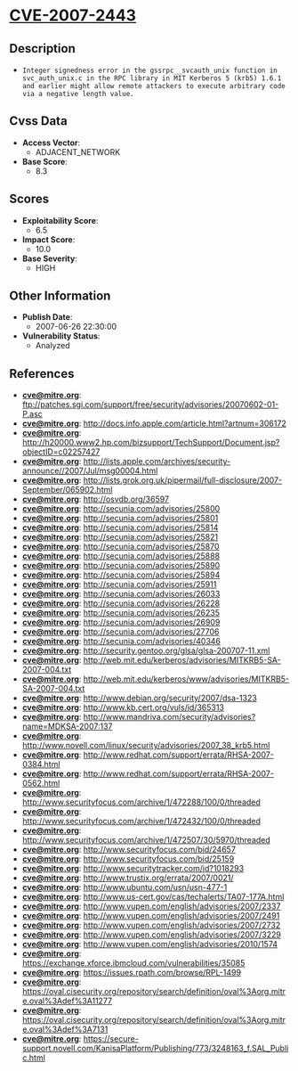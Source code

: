 
# [CVE-2007-2443](ftp://patches.sgi.com/support/free/security/advisories/20070602-01-P.asc)

## Description

- `Integer signedness error in the gssrpc__svcauth_unix function in svc_auth_unix.c in the RPC library in MIT Kerberos 5 (krb5) 1.6.1 and earlier might allow remote attackers to execute arbitrary code via a negative length value.`

## Cvss Data

- **Access Vector**:
  - ADJACENT_NETWORK
- **Base Score**:
  - 8.3

## Scores

- **Exploitability Score**:
  - 6.5
- **Impact Score**:
  - 10.0
- **Base Severity**:
  - HIGH

## Other Information

- **Publish Date**:
  - 2007-06-26 22:30:00
- **Vulnerability Status**:
  - Analyzed

## References

- **cve@mitre.org**: ftp://patches.sgi.com/support/free/security/advisories/20070602-01-P.asc
- **cve@mitre.org**: http://docs.info.apple.com/article.html?artnum=306172
- **cve@mitre.org**: http://h20000.www2.hp.com/bizsupport/TechSupport/Document.jsp?objectID=c02257427
- **cve@mitre.org**: http://lists.apple.com/archives/security-announce//2007/Jul/msg00004.html
- **cve@mitre.org**: http://lists.grok.org.uk/pipermail/full-disclosure/2007-September/065902.html
- **cve@mitre.org**: http://osvdb.org/36597
- **cve@mitre.org**: http://secunia.com/advisories/25800
- **cve@mitre.org**: http://secunia.com/advisories/25801
- **cve@mitre.org**: http://secunia.com/advisories/25814
- **cve@mitre.org**: http://secunia.com/advisories/25821
- **cve@mitre.org**: http://secunia.com/advisories/25870
- **cve@mitre.org**: http://secunia.com/advisories/25888
- **cve@mitre.org**: http://secunia.com/advisories/25890
- **cve@mitre.org**: http://secunia.com/advisories/25894
- **cve@mitre.org**: http://secunia.com/advisories/25911
- **cve@mitre.org**: http://secunia.com/advisories/26033
- **cve@mitre.org**: http://secunia.com/advisories/26228
- **cve@mitre.org**: http://secunia.com/advisories/26235
- **cve@mitre.org**: http://secunia.com/advisories/26909
- **cve@mitre.org**: http://secunia.com/advisories/27706
- **cve@mitre.org**: http://secunia.com/advisories/40346
- **cve@mitre.org**: http://security.gentoo.org/glsa/glsa-200707-11.xml
- **cve@mitre.org**: http://web.mit.edu/kerberos/advisories/MITKRB5-SA-2007-004.txt
- **cve@mitre.org**: http://web.mit.edu/kerberos/www/advisories/MITKRB5-SA-2007-004.txt
- **cve@mitre.org**: http://www.debian.org/security/2007/dsa-1323
- **cve@mitre.org**: http://www.kb.cert.org/vuls/id/365313
- **cve@mitre.org**: http://www.mandriva.com/security/advisories?name=MDKSA-2007:137
- **cve@mitre.org**: http://www.novell.com/linux/security/advisories/2007_38_krb5.html
- **cve@mitre.org**: http://www.redhat.com/support/errata/RHSA-2007-0384.html
- **cve@mitre.org**: http://www.redhat.com/support/errata/RHSA-2007-0562.html
- **cve@mitre.org**: http://www.securityfocus.com/archive/1/472288/100/0/threaded
- **cve@mitre.org**: http://www.securityfocus.com/archive/1/472432/100/0/threaded
- **cve@mitre.org**: http://www.securityfocus.com/archive/1/472507/30/5970/threaded
- **cve@mitre.org**: http://www.securityfocus.com/bid/24657
- **cve@mitre.org**: http://www.securityfocus.com/bid/25159
- **cve@mitre.org**: http://www.securitytracker.com/id?1018293
- **cve@mitre.org**: http://www.trustix.org/errata/2007/0021/
- **cve@mitre.org**: http://www.ubuntu.com/usn/usn-477-1
- **cve@mitre.org**: http://www.us-cert.gov/cas/techalerts/TA07-177A.html
- **cve@mitre.org**: http://www.vupen.com/english/advisories/2007/2337
- **cve@mitre.org**: http://www.vupen.com/english/advisories/2007/2491
- **cve@mitre.org**: http://www.vupen.com/english/advisories/2007/2732
- **cve@mitre.org**: http://www.vupen.com/english/advisories/2007/3229
- **cve@mitre.org**: http://www.vupen.com/english/advisories/2010/1574
- **cve@mitre.org**: https://exchange.xforce.ibmcloud.com/vulnerabilities/35085
- **cve@mitre.org**: https://issues.rpath.com/browse/RPL-1499
- **cve@mitre.org**: https://oval.cisecurity.org/repository/search/definition/oval%3Aorg.mitre.oval%3Adef%3A11277
- **cve@mitre.org**: https://oval.cisecurity.org/repository/search/definition/oval%3Aorg.mitre.oval%3Adef%3A7131
- **cve@mitre.org**: https://secure-support.novell.com/KanisaPlatform/Publishing/773/3248163_f.SAL_Public.html
